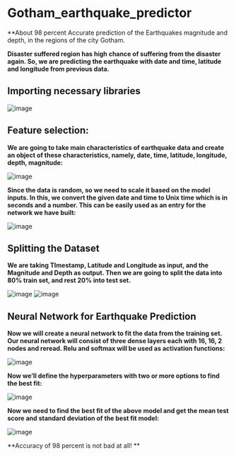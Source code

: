 # Gotham_earthquake_predictor
**About 98 percent Accurate prediction of the Earthquakes magnitude and depth, in the regions of the city Gotham.




**Disaster suffered region has high chance of suffering from the disaster again. 
So, we are predicting the earthquake with date and time, latitude and longitude from previous data.**

## Importing necessary libraries
![image](https://user-images.githubusercontent.com/72303641/138644244-bc108d33-6e3a-4d19-95ee-222e9566d662.png)



## Feature selection:
**We are going to take main characteristics of earthquake data and create an object of these characteristics, namely, date, time, latitude, longitude, depth, magnitude:**

![image](https://user-images.githubusercontent.com/72303641/138644288-2bfebedd-65df-4f0b-aa6a-c9d60f42be08.png)


**Since the data is random, so we need to scale it based on the model inputs. In this, we convert the given date and time to Unix time which is in seconds and a number. This can be easily used as an entry for the network we have built:**

![image](https://user-images.githubusercontent.com/72303641/138644340-78065aeb-a94a-4f4c-874c-0a166ad735d5.png)


## Splitting the Dataset
**We are taking TImestamp, Latitude and Longitude as input, and the Magnitude and Depth as output. Then we are going to split the data into 80% train set, and rest 20% into test set.**

![image](https://user-images.githubusercontent.com/72303641/138644374-81088c60-22d5-4e98-a979-585127f71d3e.png)
![image](https://user-images.githubusercontent.com/72303641/138644405-188184a5-868a-43c0-87d5-cdea07cc8842.png)

 
## Neural Network for Earthquake Prediction
**Now we will create a neural network to fit the data from the training set. Our neural network will consist of three dense layers each with 16, 16, 2 nodes and reread. Relu and softmax will be used as activation functions:**

![image](https://user-images.githubusercontent.com/72303641/138644476-ec8accd3-29e5-40b1-88ce-ef41dfe659b6.png)
 
 
**Now we’ll define the hyperparameters with two or more options to find the best fit:**

![image](https://user-images.githubusercontent.com/72303641/138644507-762b91ef-f2c1-47ec-a7ee-006fa5afdae4.png)


**Now we need to find the best fit of the above model and get the mean test score and standard deviation of the best fit model:**

![image](https://user-images.githubusercontent.com/72303641/138644570-f422ebe5-c664-4609-8d5a-95707d33eb6b.png)

 
**Accuracy of 98 percent is not bad at all! **
